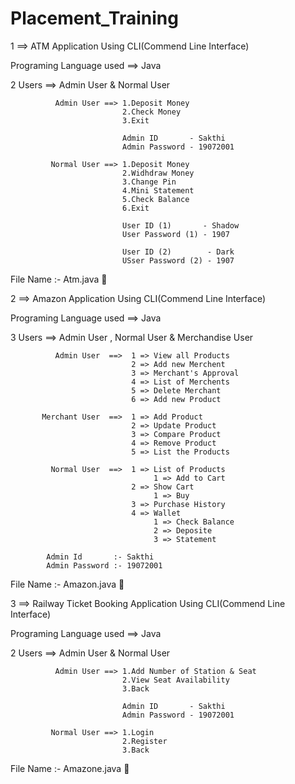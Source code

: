 # Placement_Training

1 ==> ATM Application Using CLI(Commend Line Interface)

  Programing Language used ==> Java
  
  2 Users ==> Admin User & Normal User
              
              Admin User ==> 1.Deposit Money
                             2.Check Money
                             3.Exit
                             
                             Admin ID       - Sakthi
                             Admin Password - 19072001
                             
             Normal User ==> 1.Deposit Money
                             2.Widhdraw Money
                             3.Change Pin
                             4.Mini Statement
                             5.Check Balance
                             6.Exit
                             
                             User ID (1)       - Shadow
                             User Password (1) - 1907
                             
                             User ID (2)        - Dark
                             USser Password (2) - 1907
  
  File Name :- Atm.java 🦖

2 ==> Amazon Application Using CLI(Commend Line Interface)

  Programing Language used ==> Java
  
  3 Users ==> Admin User , Normal User & Merchandise User
  
              Admin User  ==>  1 => View all Products
                               2 => Add new Merchent
                               3 => Merchant's Approval
                               4 => List of Merchents
                               5 => Delete Merchant
                               6 => Add new Product
                               
           Merchant User  ==>  1 => Add Product
                               2 => Update Product
                               3 => Compare Product
                               4 => Remove Product
                               5 => List the Products
                               
             Normal User  ==>  1 => List of Products
                                    1 => Add to Cart
                               2 => Show Cart 
                                    1 => Buy 
                               3 => Purchase History 
                               4 => Wallet
                                    1 => Check Balance 
                                    2 => Deposite 
                                    3 => Statement
                                    
            Admin Id       :- Sakthi
            Admin Password :- 19072001
            
  File Name :- Amazon.java 🦖
  
  3 ==> Railway Ticket Booking Application Using CLI(Commend Line Interface)

  Programing Language used ==> Java
  
  2 Users ==> Admin User & Normal User
              
              Admin User ==> 1.Add Number of Station & Seat
                             2.View Seat Availability
                             3.Back
                             
                             Admin ID       - Sakthi
                             Admin Password - 19072001
                             
             Normal User ==> 1.Login
                             2.Register
                             3.Back
  
  File Name :- Amazone.java 🦖
